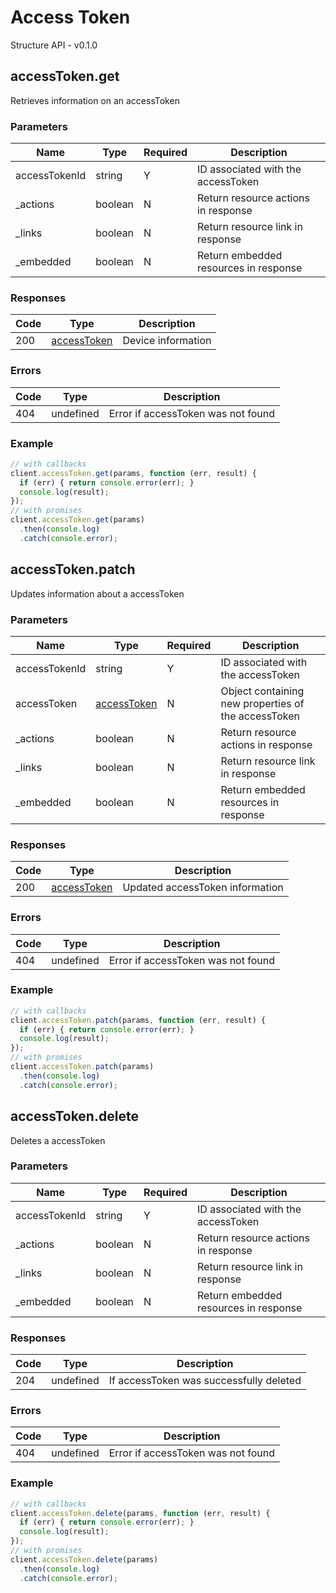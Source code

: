 # Access Token
Structure API - v0.1.0

## accessToken.get
Retrieves information on an accessToken



### Parameters
| Name | Type | Required | Description |
| ---- | ---- | -------- | ----------- |
| accessTokenId | string | Y | ID associated with the accessToken |
| _actions | boolean | N | Return resource actions in response |
| _links | boolean | N | Return resource link in response |
| _embedded | boolean | N | Return embedded resources in response |

### Responses
| Code | Type | Description |
| ---- | ---- | ----------- |
| 200 | [accessToken](_schemas.md#accesstoken) | Device information |

### Errors
| Code | Type | Description |
| ---- | ---- | ----------- |
| 404 | undefined | Error if accessToken was not found |

### Example
```javascript
// with callbacks
client.accessToken.get(params, function (err, result) {
  if (err) { return console.error(err); }
  console.log(result);
});
// with promises
client.accessToken.get(params)
  .then(console.log)
  .catch(console.error);
```
## accessToken.patch
Updates information about a accessToken



### Parameters
| Name | Type | Required | Description |
| ---- | ---- | -------- | ----------- |
| accessTokenId | string | Y | ID associated with the accessToken |
| accessToken | [accessToken](_schemas.md#accesstoken) | N | Object containing new properties of the accessToken |
| _actions | boolean | N | Return resource actions in response |
| _links | boolean | N | Return resource link in response |
| _embedded | boolean | N | Return embedded resources in response |

### Responses
| Code | Type | Description |
| ---- | ---- | ----------- |
| 200 | [accessToken](_schemas.md#accesstoken) | Updated accessToken information |

### Errors
| Code | Type | Description |
| ---- | ---- | ----------- |
| 404 | undefined | Error if accessToken was not found |

### Example
```javascript
// with callbacks
client.accessToken.patch(params, function (err, result) {
  if (err) { return console.error(err); }
  console.log(result);
});
// with promises
client.accessToken.patch(params)
  .then(console.log)
  .catch(console.error);
```
## accessToken.delete
Deletes a accessToken



### Parameters
| Name | Type | Required | Description |
| ---- | ---- | -------- | ----------- |
| accessTokenId | string | Y | ID associated with the accessToken |
| _actions | boolean | N | Return resource actions in response |
| _links | boolean | N | Return resource link in response |
| _embedded | boolean | N | Return embedded resources in response |

### Responses
| Code | Type | Description |
| ---- | ---- | ----------- |
| 204 | undefined | If accessToken was successfully deleted |

### Errors
| Code | Type | Description |
| ---- | ---- | ----------- |
| 404 | undefined | Error if accessToken was not found |

### Example
```javascript
// with callbacks
client.accessToken.delete(params, function (err, result) {
  if (err) { return console.error(err); }
  console.log(result);
});
// with promises
client.accessToken.delete(params)
  .then(console.log)
  .catch(console.error);
```
